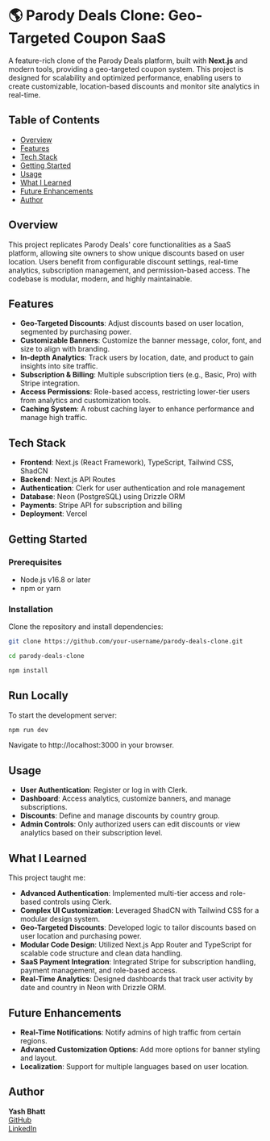 # 🌎 Parody Deals Clone: Geo-Targeted Coupon SaaS

A feature-rich clone of the Parody Deals platform, built with **Next.js** and modern tools, providing a geo-targeted coupon system. This project is designed for scalability and optimized performance, enabling users to create customizable, location-based discounts and monitor site analytics in real-time.

## Table of Contents
- [Overview](#overview)
- [Features](#features)
- [Tech Stack](#tech-stack)
- [Getting Started](#getting-started)
- [Usage](#usage)
- [What I Learned](#what-i-learned)
- [Future Enhancements](#future-enhancements)
- [Author](#author)

## Overview
This project replicates Parody Deals' core functionalities as a SaaS platform, allowing site owners to show unique discounts based on user location. Users benefit from configurable discount settings, real-time analytics, subscription management, and permission-based access. The codebase is modular, modern, and highly maintainable.

## Features
- **Geo-Targeted Discounts**: Adjust discounts based on user location, segmented by purchasing power.
- **Customizable Banners**: Customize the banner message, color, font, and size to align with branding.
- **In-depth Analytics**: Track users by location, date, and product to gain insights into site traffic.
- **Subscription & Billing**: Multiple subscription tiers (e.g., Basic, Pro) with Stripe integration.
- **Access Permissions**: Role-based access, restricting lower-tier users from analytics and customization tools.
- **Caching System**: A robust caching layer to enhance performance and manage high traffic.

## Tech Stack
- **Frontend**: Next.js (React Framework), TypeScript, Tailwind CSS, ShadCN
- **Backend**: Next.js API Routes
- **Authentication**: Clerk for user authentication and role management
- **Database**: Neon (PostgreSQL) using Drizzle ORM
- **Payments**: Stripe API for subscription and billing
- **Deployment**: Vercel

## Getting Started
### Prerequisites
- Node.js v16.8 or later
- npm or yarn

### Installation
Clone the repository and install dependencies:
```bash
git clone https://github.com/your-username/parody-deals-clone.git
```
```bash
cd parody-deals-clone
```
```bash
npm install
```

## Run Locally
To start the development server:

```bash
npm run dev
```
Navigate to http://localhost:3000 in your browser.

## Usage

- **User Authentication**: Register or log in with Clerk.
- **Dashboard**: Access analytics, customize banners, and manage subscriptions.
- **Discounts**: Define and manage discounts by country group.
- **Admin Controls**: Only authorized users can edit discounts or view analytics based on their subscription level.

## What I Learned

This project taught me:

- **Advanced Authentication**: Implemented multi-tier access and role-based controls using Clerk.
- **Complex UI Customization**: Leveraged ShadCN with Tailwind CSS for a modular design system.
- **Geo-Targeted Discounts**: Developed logic to tailor discounts based on user location and purchasing power.
- **Modular Code Design**: Utilized Next.js App Router and TypeScript for scalable code structure and clean data handling.
- **SaaS Payment Integration**: Integrated Stripe for subscription handling, payment management, and role-based access.
- **Real-Time Analytics**: Designed dashboards that track user activity by date and country in Neon with Drizzle ORM.

## Future Enhancements

- **Real-Time Notifications**: Notify admins of high traffic from certain regions.
- **Advanced Customization Options**: Add more options for banner styling and layout.
- **Localization**: Support for multiple languages based on user location.

## Author

**Yash Bhatt**  
[GitHub](https://github.com/y-ashbhatt)  
[LinkedIn](https://www.linkedin.com/in/yashbhatt30)
